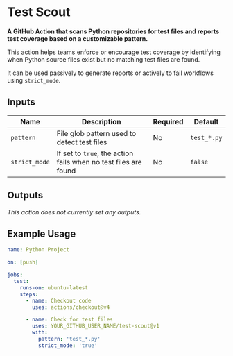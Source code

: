# Test Scout

**A GitHub Action that scans Python repositories for test files and reports test coverage based on a customizable pattern.**

This action helps teams enforce or encourage test coverage by identifying when Python source files exist but no matching test files are found.

It can be used passively to generate reports or actively to fail workflows using `strict_mode`.

## Inputs

| Name         | Description                                                                 | Required | Default       |
|--------------|-----------------------------------------------------------------------------|----------|---------------|
| `pattern`    | File glob pattern used to detect test files                                 | No       | `test_*.py`   |
| `strict_mode`| If set to `true`, the action fails when no test files are found             | No       | `false`       |

## Outputs

*This action does not currently set any outputs.*

## Example Usage

```yaml
name: Python Project

on: [push]

jobs:
  test:
    runs-on: ubuntu-latest
    steps:
      - name: Checkout code
        uses: actions/checkout@v4

      - name: Check for test files
        uses: YOUR_GITHUB_USER_NAME/test-scout@v1
        with:
          pattern: 'test_*.py'
          strict_mode: 'true'
